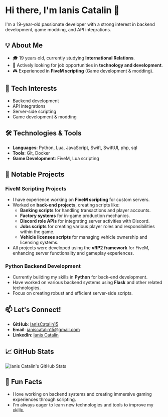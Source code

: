 # Hi there, I'm Ianis Catalin 👋

I'm a 19-year-old passionate developer with a strong interest in backend development, game modding, and API integrations. 

## 💡 About Me
- 🎓 19 years old, currently studying **International Relations**.
- 💼 Actively looking for job opportunities in **technology and development**.
- 🎮 Experienced in **FiveM scripting** (Game development & modding).
  
## 🚀 Tech Interests
- Backend development
- API integrations
- Server-side scripting
- Game development & modding

## 🛠️ Technologies & Tools
- **Languages**: Python, Lua, JavaScript, Swift, SwiftUI, php, sql
- **Tools**: Git, Docker
- **Game Development**: FiveM, Lua scripting

## 🌟 Notable Projects

### **FiveM Scripting Projects**
- I have experience working on **FiveM scripting** for custom servers.
- Worked on **back-end projects**, creating scripts like:
  - **Banking scripts** for handling transactions and player accounts.
  - **Factory systems** for in-game production mechanics.
  - **Discord role APIs** for integrating server activities with Discord.
  - **Jobs scripts** for creating various player roles and responsibilities within the game.
  - **Vehicle licenses scripts** for managing vehicle ownership and licensing systems.
- All projects were developed using the **vRP2 framework** for FiveM, enhancing server functionality and gameplay experiences.

### **Python Backend Development**
- Currently building my skills in **Python** for back-end development.
- Have worked on various backend systems using **Flask** and other related technologies.
- Focus on creating robust and efficient server-side scripts.


## 📫 Let's Connect!
- **GitHub**: [IanisCatalin15](https://github.com/IanisCatalin15)
- **Email**: [ianiscatalin15@gmail.com](mailto:ianiscatalin15@gmail.com)
- **LinkedIn**: [Ianis Catalin](https://www.linkedin.com/in/avram-ianis-catalin15/)

## 📈 GitHub Stats
![Ianis Catalin's GitHub Stats](https://github-readme-stats.vercel.app/api?username=IanisCatalin15&show_icons=true&theme=radical)

## 💬 Fun Facts
- I love working on backend systems and creating immersive gaming experiences through scripting.
- I'm always eager to learn new technologies and tools to improve my skills.
